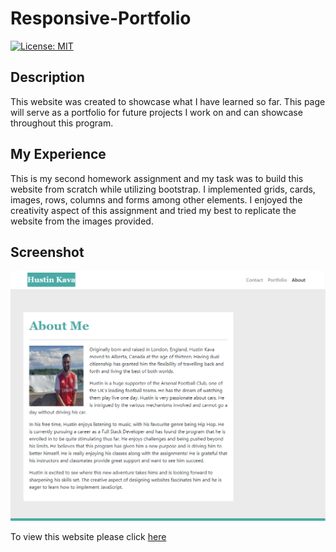 # Responsive-Portfolio

<p>
    <a href="https://opensource.org/licenses/MIT" rel="nofollow"><img src="https://camo.githubusercontent.com/3ccf4c50a1576b0dd30b286717451fa56b783512/68747470733a2f2f696d672e736869656c64732e696f2f62616467652f4c6963656e73652d4d49542d79656c6c6f772e737667" alt="License: MIT" data-canonical-src="https://img.shields.io/badge/License-MIT-yellow.svg" style="max-width:100%;"></a>
</p>

<h2>Description</h2>

This website was created to showcase what I have learned so far. This page will serve as a portfolio for future projects I work on and can showcase throughout this program.

<h2>My Experience</h2>

This is my second homework assignment and my task was to build this website from scratch while utilizing bootstrap. I implemented grids, cards, images, rows, columns and forms among other elements. I enjoyed the creativity aspect of this assignment and tried my best to replicate the website from the images provided.


<h2>Screenshot</h2>

![](assets/images/Screenshot.png)

<p>
To view this website please click <a href="https://hustinkava.github.io/Responsive-Portfolio/" target="_blank" rel="nofollow">here</a>
</p>